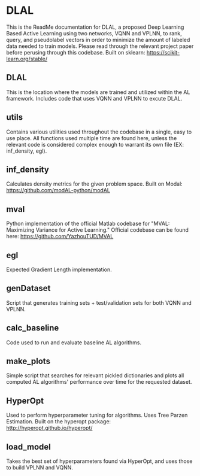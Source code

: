 # DLAL

This is the ReadMe documentation for DLAL, a proposed Deep Learning Based Active Learning using two networks, VQNN and VPLNN, to rank, query, and pseudolabel vectors in order to minimize the amount of labeled data needed to train models. Please read through the relevant project paper before perusing through this codebase.
Built on sklearn: https://scikit-learn.org/stable/

## DLAL
This is the location where the models are trained and utilized within the AL framework.
Includes code that uses VQNN and VPLNN to excute DLAL.

## utils
Contains various utilities used throughout the codebase in a single, easy to use place.
All functions used multiple time are found here, unless the relevant code is considered complex enough to
warrant its own file (EX: inf_density, egl).

## inf_density
Calculates density metrics for the given problem space. 
Built on Modal: https://github.com/modAL-python/modAL

## mval
Python implementation of the official Matlab codebase for "MVAL: Maximizing Variance for Active Learning." Official codebase can be found here: https://github.com/YazhouTUD/MVAL

## egl
Expected Gradient Length implementation.

## genDataset
Script that generates training sets + test/validation sets for both VQNN and VPLNN.

## calc_baseline
Code used to run and evaluate baseline AL algorithms.

## make_plots
Simple script that searches for relevant pickled dictionaries and plots all computed AL algorithms' performance over time for the requested dataset.

## HyperOpt
Used to perform hyperparameter tuning for algorithms. Uses Tree Parzen Estimation.
Built on the hyperopt package: http://hyperopt.github.io/hyperopt/

## load_model
Takes the best set of hyperparameters found via HyperOpt, and uses those to build VPLNN and VQNN.
